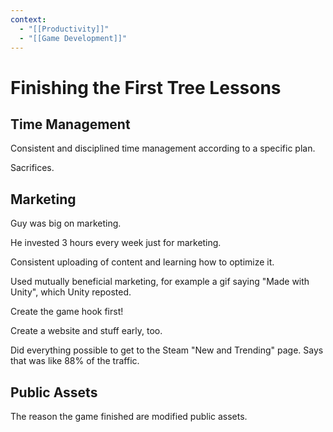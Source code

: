 ```yaml
---
context:
  - "[[Productivity]]"
  - "[[Game Development]]"
---
```


# Finishing the First Tree Lessons

## Time Management

Consistent and disciplined time management according to a specific plan.

Sacrifices.

## Marketing

Guy was big on marketing.

He invested 3 hours every week just for marketing.

Consistent uploading of content and learning how to optimize it.

Used mutually beneficial marketing, for example a gif saying "Made with Unity", which Unity reposted.

Create the game hook first!

Create a website and stuff early, too.

Did everything possible to get to the Steam "New and Trending" page. Says that was like 88% of the traffic.

## Public Assets

The reason the game finished are modified public assets.
